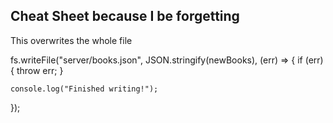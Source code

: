 ## Cheat Sheet because I be forgetting

This overwrites the whole file

fs.writeFile("server/books.json", JSON.stringify(newBooks), (err) => {
if (err) {
throw err;
}

    console.log("Finished writing!");

});
